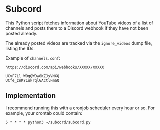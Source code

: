# Subcord

This Python script fetches information about YouTube videos of a list of channels and posts them to a Discord webhook if they have not been posted already.

The already posted videos are tracked via the `ignore_videos` dump file, listing the IDs.

Example of `channels.conf`:

```
https://discord.com/api/webhooks/XXXXX/XXXXX

UCvF7Ll_WOgQWOw0KZJsVNXQ
UCfe_znKY1ukrqlGActlFmaQ
```

## Implementation

I recommend running this with a cronjob scheduler every hour or so. For example, your crontab could contain:

```
5 * * * * python3 ~/subcord/subcord.py
```
